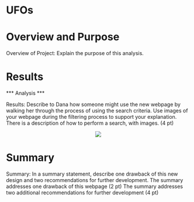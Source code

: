 # UFOs

# Overview and Purpose #
Overview of Project: Explain the purpose of this analysis.

# Results #

*** Analysis ***

Results: Describe to Dana how someone might use the new webpage by walking her through the process of using the search criteria. Use images of your webpage during the filtering process to support your explanation. There is a description of how to perform a search, with images. (4 pt)

<p align="center">
<img src="https://html">
  
# Summary #

Summary: In a summary statement, describe one drawback of this new design and two recommendations for further development. The summary addresses one drawback of this webpage (2 pt) The summary addresses two additional recommendations for further development (4 pt)
  
